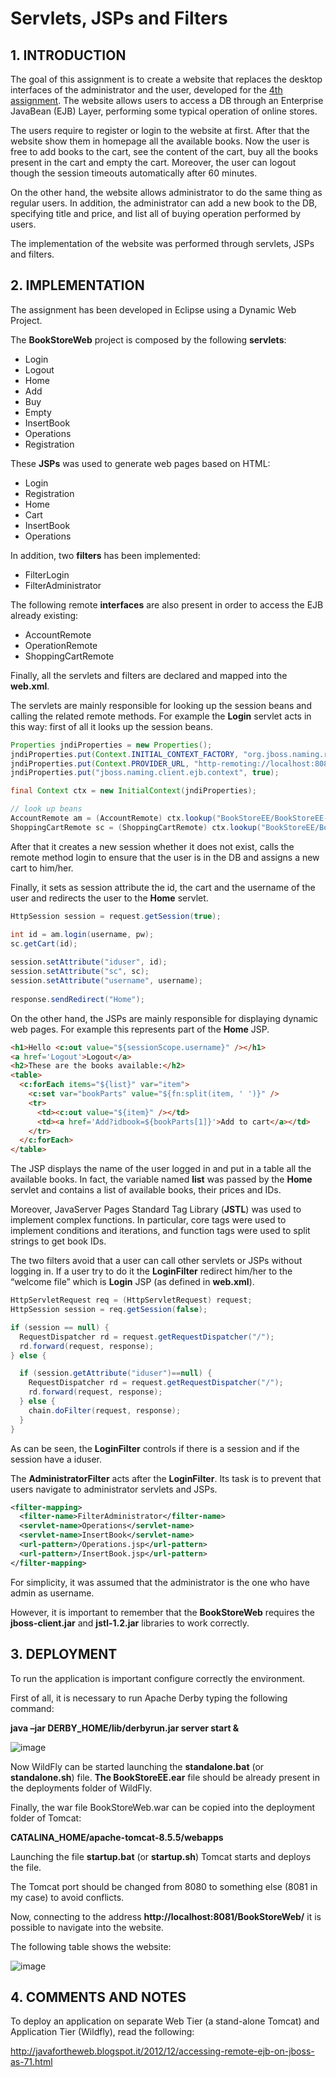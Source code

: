 # Servlets, JSPs and Filters

## 1. INTRODUCTION

The goal of this assignment is to create a website that replaces the desktop interfaces of the administrator
and the user, developed for the [4th assignment](https://github.com/ddellagiacoma/webarch-2016-assignment-4). The website allows users to access a DB through an Enterprise JavaBean (EJB) Layer, performing some typical operation of online stores.

The users require to register or login to the website at first. After that the website show them in homepage
all the available books. Now the user is free to add books to the cart, see the content of the cart, buy all the
books present in the cart and empty the cart. Moreover, the user can logout though the session timeouts
automatically after 60 minutes.

On the other hand, the website allows administrator to do the same thing as regular users. In addition, the
administrator can add a new book to the DB, specifying title and price, and list all of buying operation
performed by users.

The implementation of the website was performed through servlets, JSPs and filters.

## 2. IMPLEMENTATION

The assignment has been developed in Eclipse using a Dynamic Web Project.

The **BookStoreWeb** project is composed by the following **servlets**:

* Login
* Logout
* Home
* Add
* Buy
* Empty
* InsertBook
* Operations
* Registration

These **JSPs** was used to generate web pages based on HTML:

* Login
* Registration
* Home
* Cart
* InsertBook
* Operations

In addition, two **filters** has been implemented:

* FilterLogin
* FilterAdministrator

The following remote **interfaces** are also present in order to access the EJB already existing:

* AccountRemote
* OperationRemote
* ShoppingCartRemote

Finally, all the servlets and filters are declared and mapped into the **web.xml**.

The servlets are mainly responsible for looking up the session beans and calling the related remote
methods. For example the **Login** servlet acts in this way: first of all it looks up the session beans.

```java
Properties jndiProperties = new Properties();
jndiProperties.put(Context.INITIAL_CONTEXT_FACTORY, "org.jboss.naming.remote.client.InitialContextFactory");
jndiProperties.put(Context.PROVIDER_URL, "http-remoting://localhost:8080");
jndiProperties.put("jboss.naming.client.ejb.context", true);

final Context ctx = new InitialContext(jndiProperties);

// look up beans
AccountRemote am = (AccountRemote) ctx.lookup("BookStoreEE/BookStoreEE-ejb/AccountManager!bean.AccountRemote");
ShoppingCartRemote sc = (ShoppingCartRemote) ctx.lookup("BookStoreEE/BookStoreEE-ejb/ShoppingCartManager!bean.ShoppingCartRemote");
```

After that it creates a new session whether it does not exist, calls the remote method login to ensure that
the user is in the DB and assigns a new cart to him/her.

Finally, it sets as session attribute the id, the cart and the username of the user and redirects the user to
the **Home** servlet.

```java
HttpSession session = request.getSession(true);

int id = am.login(username, pw);
sc.getCart(id);
	    	
session.setAttribute("iduser", id);
session.setAttribute("sc", sc);
session.setAttribute("username", username);
	        
response.sendRedirect("Home");
```

On the other hand, the JSPs are mainly responsible for displaying dynamic web pages. For example this
represents part of the **Home** JSP.

```html
<h1>Hello <c:out value="${sessionScope.username}" /></h1>
<a href='Logout'>Logout</a>	
<h2>These are the books available:</h2>
<table>
  <c:forEach items="${list}" var="item">
    <c:set var="bookParts" value="${fn:split(item, ' ')}" />
    <tr>
      <td><c:out value="${item}" /></td>
      <td><a href='Add?idbook=${bookParts[1]}'>Add to cart</a></td>
    </tr>
  </c:forEach>
</table>
```

The JSP displays the name of the user logged in and put in a table all the available books. In fact, the
variable named **list** was passed by the **Home** servlet and contains a list of available books, their prices and
IDs.

Moreover, JavaServer Pages Standard Tag Library (**JSTL**) was used to implement complex functions. In
particular, core tags were used to implement conditions and iterations, and function tags were used to split
strings to get book IDs.

The two filters avoid that a user can call other servlets or JSPs without logging in. If a user try to do it the
**LoginFilter** redirect him/her to the “welcome file” which is **Login** JSP (as defined in **web.xml**).

```java
HttpServletRequest req = (HttpServletRequest) request;
HttpSession session = req.getSession(false);

if (session == null) {
  RequestDispatcher rd = request.getRequestDispatcher("/");
  rd.forward(request, response);
} else {

  if (session.getAttribute("iduser")==null) {
    RequestDispatcher rd = request.getRequestDispatcher("/");
    rd.forward(request, response);
  } else {
    chain.doFilter(request, response);
  }
}
```
As can be seen, the **LoginFilter** controls if there is a session and if the session have a iduser.

The **AdministratorFilter** acts after the **LoginFilter**. Its task is to prevent that users navigate to administrator
servlets and JSPs.
```xml
<filter-mapping>
  <filter-name>FilterAdministrator</filter-name>
  <servlet-name>Operations</servlet-name>
  <servlet-name>InsertBook</servlet-name>
  <url-pattern>/Operations.jsp</url-pattern>
  <url-pattern>/InsertBook.jsp</url-pattern>		
</filter-mapping>
```

For simplicity, it was assumed that the administrator is the one who have admin as username.

However, it is important to remember that the **BookStoreWeb** requires the **jboss-client.jar** and **jstl-1.2.jar**
libraries to work correctly.

## 3. DEPLOYMENT

To run the application is important configure correctly the environment.

First of all, it is necessary to run Apache Derby typing the following command:

**java –jar DERBY_HOME/lib/derbyrun.jar server start &**

![image](https://cloud.githubusercontent.com/assets/24565161/21272054/e6bca052-c3bd-11e6-9c4f-8c6ce2e0774c.png)

Now WildFly can be started launching the **standalone.bat** (or **standalone.sh**) file. **The BookStoreEE.ear** file
should be already present in the deployments folder of WildFly.

Finally, the war file BookStoreWeb.war can be copied into the deployment folder of Tomcat:

**CATALINA_HOME/apache-tomcat-8.5.5/webapps**

Launching the file **startup.bat** (or **startup.sh**) Tomcat starts and deploys the file.

The Tomcat port should be changed from 8080 to something else (8081 in my case) to avoid conflicts.

Now, connecting to the address **http://localhost:8081/BookStoreWeb/** it is possible to navigate into the website.

The following table shows the website:

![image](https://cloud.githubusercontent.com/assets/24565161/21272075/fcd59a56-c3bd-11e6-9438-067a0ebaed32.png)

## 4. COMMENTS AND NOTES

To deploy an application on  separate Web Tier (a stand-alone Tomcat) and Application Tier (Wildfly), read the following:

http://javafortheweb.blogspot.it/2012/12/accessing-remote-ejb-on-jboss-as-71.html
